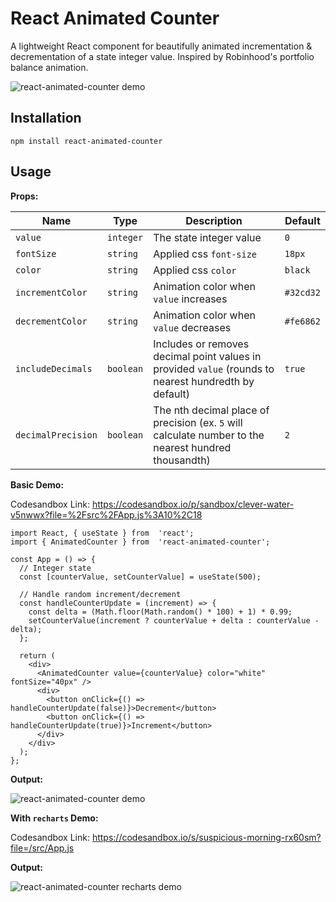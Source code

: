 # React Animated Counter

A lightweight React component for beautifully animated incrementation & decrementation of a state integer value. Inspired by Robinhood's portfolio balance animation. 

![react-animated-counter demo](https://media.giphy.com/media/v1.Y2lkPTc5MGI3NjExZTBmNDRiNmEzNThmOWVlODg4NzVhZDA2ZjY0OTJiZmZlMDg2ZTZkOSZjdD1n/NrKPwl0quI0OtavaBR/giphy.gif)

## Installation

`npm install react-animated-counter`

## Usage

**Props:**

|     Name         |     Type     |             Description                                                                                |     Default    |
|------------------|--------------|--------------------------------------------------------------------------------------------------------|----------------|
|   `value`        | `integer`    | The state integer value                                                                                | `0`            |
|   `fontSize`     | `string`     | Applied css `font-size`                                                                                | `18px`         |
|   `color`        | `string`     | Applied css `color`                                                                                    | `black`        |
| `incrementColor` | `string`     | Animation color when `value` increases                                                                 | `#32cd32`      |
| `decrementColor` | `string`     | Animation color when `value` decreases                                                                 | `#fe6862`      |
|`includeDecimals` | `boolean`    | Includes or removes decimal point values in provided `value` (rounds to nearest hundredth by default)  | `true`         |
|`decimalPrecision`| `boolean`    | The nth decimal place of precision (ex. `5` will calculate number to the nearest hundred thousandth)   | `2`            |

**Basic Demo:**

Codesandbox Link: https://codesandbox.io/p/sandbox/clever-water-v5nwwx?file=%2Fsrc%2FApp.js%3A10%2C18

```
import React, { useState } from  'react';
import { AnimatedCounter } from  'react-animated-counter';

const App = () => {
  // Integer state
  const [counterValue, setCounterValue] = useState(500);

  // Handle random increment/decrement
  const handleCounterUpdate = (increment) => {
    const delta = (Math.floor(Math.random() * 100) + 1) * 0.99;
    setCounterValue(increment ? counterValue + delta : counterValue - delta);
  };

  return (
    <div>
      <AnimatedCounter value={counterValue} color="white" fontSize="40px" />
      <div>
        <button onClick={() => handleCounterUpdate(false)}>Decrement</button>
        <button onClick={() => handleCounterUpdate(true)}>Increment</button>
      </div>
    </div>
  );
};
```

**Output:**

![react-animated-counter demo](https://media.giphy.com/media/v1.Y2lkPTc5MGI3NjExMzhwbnF0NDU1ZmhsMHRnZnFwdzVycXU5b2MzYnpxZ3ZtZzFhNG0xNyZlcD12MV9pbnRlcm5hbF9naWZfYnlfaWQmY3Q9Zw/N3Xsj09Gp9GbrKF86E/giphy.gif)

**With `recharts` Demo:**

Codesandbox Link: https://codesandbox.io/s/suspicious-morning-rx60sm?file=/src/App.js

**Output:**

![react-animated-counter recharts demo](https://media.giphy.com/media/v1.Y2lkPTc5MGI3NjExMXFoaHkzOG5oMG05aTF6dHo0NHRmOGxmdjQ0Zm1xdGdvNWprNDcyOSZlcD12MV9pbnRlcm5hbF9naWZfYnlfaWQmY3Q9Zw/IJP2ng53lyeF5QXi5T/giphy.gif)
